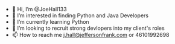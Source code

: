 - 👋 Hi, I’m @JoeHall133
- 👀 I’m interested in finding Python and Java Developers 
- 🌱 I’m currently learning Python
- 💞️ I’m looking to recruit strong devlopers into my client's roles
- 📫 How to reach me j.hall@jeffersonfrank.com or 46101992698

<!---
JoeHall133/JoeHall133 is a ✨ special ✨ repository because its `README.md` (this file) appears on your GitHub profile.
You can click the Preview link to take a look at your changes.
--->
